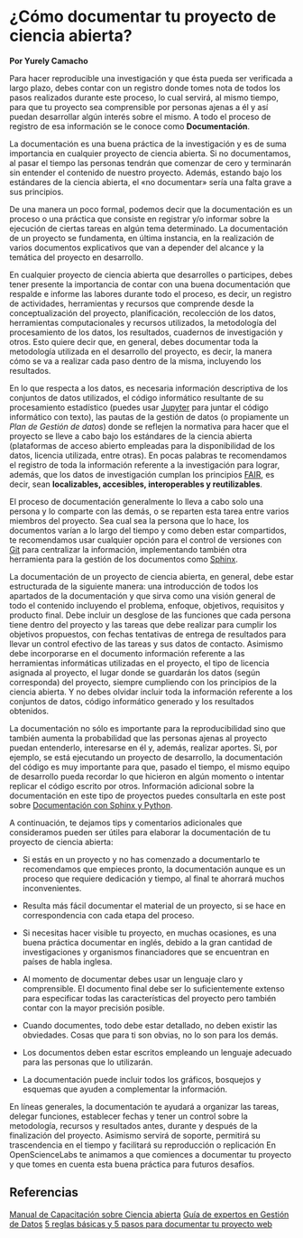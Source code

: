 # ¿Cómo documentar tu proyecto de ciencia abierta?

**Por Yurely Camacho**

Para hacer reproducible una investigación y que ésta pueda ser verificada a largo plazo, debes contar con un registro donde tomes nota de todos los pasos realizados durante este proceso, lo cual servirá, al mismo tiempo, para que tu proyecto sea comprensible por personas ajenas a él y así puedan desarrollar algún interés sobre el mismo. A todo el proceso de registro de esa información se le conoce como **Documentación**.

La documentación es una buena práctica de la investigación y es de suma importancia en cualquier proyecto de ciencia abierta. Si no documentamos, al pasar el tiempo las personas tendrán que comenzar de cero y terminarán sin entender el contenido de nuestro proyecto. Además, estando bajo los estándares de la ciencia abierta, el «no documentar» sería una falta grave a sus principios.

De una manera un poco formal, podemos decir que la documentación es un proceso o una práctica que consiste en registrar y/o informar sobre la ejecución de ciertas tareas en algún tema determinado. La documentación de un proyecto se fundamenta, en última instancia, en la realización de varios documentos explicativos que van a depender del alcance y la temática del proyecto en desarrollo.

En cualquier proyecto de ciencia abierta que desarrolles o participes, debes tener presente la importancia de contar con una buena documentación que respalde e informe las labores durante todo el proceso, es decir, un registro de actividades, herramientas y recursos que comprende desde la conceptualización del proyecto, planificación, recolección de los datos, herramientas computacionales y recursos utilizados, la metodología del procesamiento de los datos, los resultados, cuadernos de investigación y otros. Esto quiere decir que, en general, debes documentar toda la metodología utilizada en el desarrollo del proyecto, es decir, la manera cómo se va a realizar cada paso dentro de la misma, incluyendo los resultados.

En lo que respecta a los datos, es necesaria información descriptiva de
los conjuntos de datos utilizados, el código informático resultante de
su procesamiento estadístico (puedes usar
[Jupyter](https://jupyter.org/) para juntar el código informático con
texto), las pautas de la gestión de datos (o propiamente un *Plan de
Gestión de datos*) donde se reflejen la normativa para hacer que el
proyecto se lleve a cabo bajo los estándares de la ciencia abierta
(plataformas de acceso abierto empleadas para la disponibilidad de los
datos, licencia utilizada, entre otras). En pocas palabras te
recomendamos el registro de toda la información referente a la
investigación para lograr, además, que los datos de investigación
cumplan los principios [FAIR](https://www.go-fair.org/fair-principles/),
es decir, sean **localizables, accesibles, interoperables y reutilizables**.

El proceso de documentación generalmente lo lleva a cabo solo una persona y lo comparte con las demás, o se reparten esta tarea entre varios miembros del proyecto. Sea cual sea la persona que lo hace, los documentos varían a lo largo del tiempo y como deben estar compartidos, te recomendamos usar cualquier opción para el control de versiones con [Git](https://git-scm.com/)
para centralizar la información, implementando también otra herramienta
para la gestión de los documentos como
[Sphinx](https://www.sphinx-doc.org/en/master/).

La documentación de un proyecto de ciencia abierta, en general, debe estar estructurada de la siguiente manera: una introducción de todos los apartados de la documentación y que sirva como una visión general de todo el contenido incluyendo el problema, enfoque, objetivos, requisitos y producto final. Debe incluir un desglose de las funciones que cada persona tiene dentro del proyecto y las tareas que debe realizar para cumplir los objetivos propuestos, con fechas tentativas de entrega de resultados para llevar un control efectivo de las tareas y sus datos de contacto. Asimismo debe incorporarse en el documento información referente a las herramientas informáticas utilizadas en el proyecto, el tipo de licencia asignada al proyecto, el lugar donde se guardarán los datos (según corresponda) del proyecto, siempre cumpliendo con los principios de la ciencia abierta. Y no debes olvidar incluir toda la información referente a los conjuntos de datos, código informático generado y los resultados obtenidos.

La documentación no sólo es importante para la reproducibilidad sino que también aumenta la probabilidad que las personas ajenas al proyecto puedan entenderlo, interesarse en él y, además, realizar aportes. Si, por ejemplo, se está ejecutando un proyecto de desarrollo, la documentación del código es muy importante para que, pasado el tiempo, el mismo equipo de desarrollo pueda recordar lo que hicieron en algún momento o intentar replicar el código escrito por otros. Información adicional sobre la documentación en este tipo de proyectos puedes consultarla en este post sobre [Documentación
con Sphinx y
Python](https://medium.com/qu4nt/documentaci%C3%B3n-con-sphinx-y-python-9a777403cb68).

A continuación, te dejamos tips y comentarios adicionales que consideramos pueden ser útiles para elaborar la documentación de tu proyecto de ciencia abierta:

- Si estás en un proyecto y no has comenzado a documentarlo te recomendamos que empieces pronto, la documentación aunque es un proceso que requiere dedicación y tiempo, al final te ahorrará muchos inconvenientes.

- Resulta más fácil documentar el material de un proyecto, si se hace en correspondencia con cada etapa del proceso.

- Si necesitas hacer visible tu proyecto, en muchas ocasiones, es una buena práctica documentar en inglés, debido a la gran cantidad de investigaciones y organismos financiadores que se encuentran en países de habla inglesa.

- Al momento de documentar debes usar un lenguaje claro y comprensible. El documento final debe ser lo suficientemente extenso para especificar todas las características del proyecto pero también contar con la mayor precisión posible.

- Cuando documentes, todo debe estar detallado, no deben existir las obviedades. Cosas que para ti son obvias, no lo son para los demás.

- Los documentos deben estar escritos empleando un lenguaje adecuado para las personas que lo utilizarán.

- La documentación puede incluir todos los gráficos, bosquejos y esquemas que ayuden a complementar la información.

En líneas generales, la documentación te ayudará a organizar las tareas, delegar funciones, establecer fechas y tener un control sobre la metodología, recursos y resultados antes, durante y después de la finalización del proyecto. Asimismo servirá de soporte, permitirá su trascendencia en el tiempo y facilitará su reproducción o replicación
En OpenScienceLabs te animamos a que comiences a documentar tu proyecto
y que tomes en cuenta esta buena práctica para futuros desafíos.

## Referencias

[Manual de Capacitación sobre Ciencia abierta](<(https://book.fosteropenscience.eu/es/)>)
[Guía de expertos en Gestión de Datos](https://www.cessda.eu/Training/Training-Resources/Library/Data-Management-Expert-Guide)
[5 reglas básicas y 5 pasos para documentar tu proyecto web](https://www.socialancer.com/como-documentar-un-proyecto-web/)
